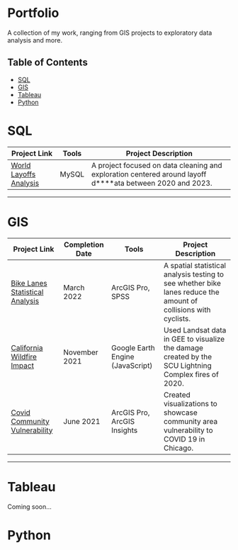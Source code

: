 # Portfolio
A collection of my work, ranging from GIS projects to exploratory data analysis and more. 

## Table of Contents
- [SQL](#sql)
- [GIS](#gis)
- [Tableau](#tableau)
- [Python](#python)

# SQL
| Project Link | Tools | Project Description |
|---|---|---|
|[World Layoffs Analysis](https://github.com/jennovist/world_layoffs_analysis) | MySQL | A project focused on data cleaning and exploration centered around layoff d****ata between 2020 and 2023. |

***


# GIS

| Project Link | Completion Date | Tools | Project Description | 
|---|---|---|---|
| [Bike Lanes Statistical Analysis](https://github.com/jennovist/bike_lanes_analysis) | March 2022 | ArcGIS Pro, SPSS | A spatial statistical analysis testing to see whether bike lanes reduce the amount of collisions with cyclists. |
| [California Wildfire Impact](https://github.com/jennovist/wildfire_impact_analysis) | November 2021 | Google Earth Engine (JavaScript) | Used Landsat data in GEE to visualize the damage created by the SCU Lightning Complex fires of 2020. |
| [Covid Community Vulnerability](https://github.com/jennovist/covid_community_vulnerability) | June 2021  | ArcGIS Pro, ArcGIS Insights | Created visualizations to showcase community area vulnerability to COVID 19 in Chicago. |

***

# Tableau
Coming soon... 

# Python

